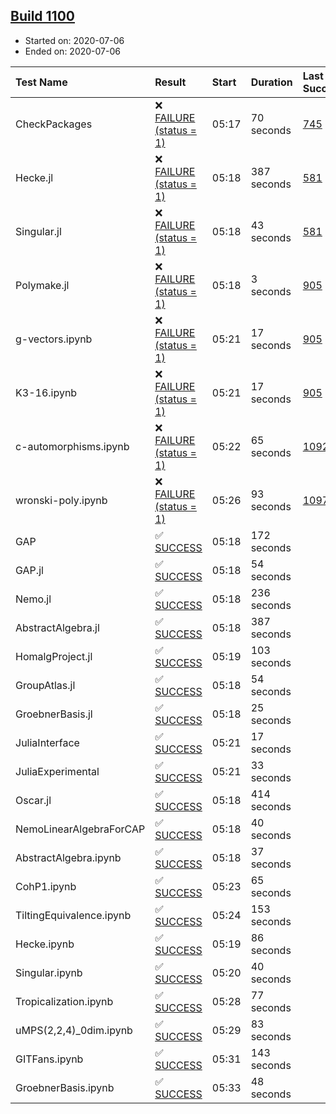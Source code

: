 ## [Build 1100](https://oscarci.mathematik.uni-kl.de/job/oscar-julia-1.4/1100/)

* Started on: 2020-07-06
* Ended on: 2020-07-06

| Test Name    | Result | Start | Duration | Last Success | First Failure |
|:-------------|:-------|:------|:---------|:-------------|:--------------|
| CheckPackages | ❌ [FAILURE (status = 1)](https://oscarci.mathematik.uni-kl.de/job/oscar-julia-1.4/1100/artifact/logs/build-1100/CheckPackages.log) | 05:17 | 70 seconds | [745](https://oscarci.mathematik.uni-kl.de/job/oscar-julia-1.4/745/) | [746](https://oscarci.mathematik.uni-kl.de/job/oscar-julia-1.4/746/) |
| Hecke.jl | ❌ [FAILURE (status = 1)](https://oscarci.mathematik.uni-kl.de/job/oscar-julia-1.4/1100/artifact/logs/build-1100/Hecke.jl.log) | 05:18 | 387 seconds | [581](https://oscarci.mathematik.uni-kl.de/job/oscar-julia-1.4/581/) | [582](https://oscarci.mathematik.uni-kl.de/job/oscar-julia-1.4/582/) |
| Singular.jl | ❌ [FAILURE (status = 1)](https://oscarci.mathematik.uni-kl.de/job/oscar-julia-1.4/1100/artifact/logs/build-1100/Singular.jl.log) | 05:18 | 43 seconds | [581](https://oscarci.mathematik.uni-kl.de/job/oscar-julia-1.4/581/) | [582](https://oscarci.mathematik.uni-kl.de/job/oscar-julia-1.4/582/) |
| Polymake.jl | ❌ [FAILURE (status = 1)](https://oscarci.mathematik.uni-kl.de/job/oscar-julia-1.4/1100/artifact/logs/build-1100/Polymake.jl.log) | 05:18 | 3 seconds | [905](https://oscarci.mathematik.uni-kl.de/job/oscar-julia-1.4/905/) | [907](https://oscarci.mathematik.uni-kl.de/job/oscar-julia-1.4/907/) |
| g-vectors.ipynb | ❌ [FAILURE (status = 1)](https://oscarci.mathematik.uni-kl.de/job/oscar-julia-1.4/1100/artifact/logs/build-1100/g-vectors.ipynb.log) | 05:21 | 17 seconds | [905](https://oscarci.mathematik.uni-kl.de/job/oscar-julia-1.4/905/) | [907](https://oscarci.mathematik.uni-kl.de/job/oscar-julia-1.4/907/) |
| K3-16.ipynb | ❌ [FAILURE (status = 1)](https://oscarci.mathematik.uni-kl.de/job/oscar-julia-1.4/1100/artifact/logs/build-1100/K3-16.ipynb.log) | 05:21 | 17 seconds | [905](https://oscarci.mathematik.uni-kl.de/job/oscar-julia-1.4/905/) | [907](https://oscarci.mathematik.uni-kl.de/job/oscar-julia-1.4/907/) |
| c-automorphisms.ipynb | ❌ [FAILURE (status = 1)](https://oscarci.mathematik.uni-kl.de/job/oscar-julia-1.4/1100/artifact/logs/build-1100/c-automorphisms.ipynb.log) | 05:22 | 65 seconds | [1092](https://oscarci.mathematik.uni-kl.de/job/oscar-julia-1.4/1092/) | [1093](https://oscarci.mathematik.uni-kl.de/job/oscar-julia-1.4/1093/) |
| wronski-poly.ipynb | ❌ [FAILURE (status = 1)](https://oscarci.mathematik.uni-kl.de/job/oscar-julia-1.4/1100/artifact/logs/build-1100/wronski-poly.ipynb.log) | 05:26 | 93 seconds | [1097](https://oscarci.mathematik.uni-kl.de/job/oscar-julia-1.4/1097/) | [1098](https://oscarci.mathematik.uni-kl.de/job/oscar-julia-1.4/1098/) |
| GAP | ✅ [SUCCESS](https://oscarci.mathematik.uni-kl.de/job/oscar-julia-1.4/1100/artifact/logs/build-1100/GAP.log) | 05:18 | 172 seconds |  |  |
| GAP.jl | ✅ [SUCCESS](https://oscarci.mathematik.uni-kl.de/job/oscar-julia-1.4/1100/artifact/logs/build-1100/GAP.jl.log) | 05:18 | 54 seconds |  |  |
| Nemo.jl | ✅ [SUCCESS](https://oscarci.mathematik.uni-kl.de/job/oscar-julia-1.4/1100/artifact/logs/build-1100/Nemo.jl.log) | 05:18 | 236 seconds |  |  |
| AbstractAlgebra.jl | ✅ [SUCCESS](https://oscarci.mathematik.uni-kl.de/job/oscar-julia-1.4/1100/artifact/logs/build-1100/AbstractAlgebra.jl.log) | 05:18 | 387 seconds |  |  |
| HomalgProject.jl | ✅ [SUCCESS](https://oscarci.mathematik.uni-kl.de/job/oscar-julia-1.4/1100/artifact/logs/build-1100/HomalgProject.jl.log) | 05:19 | 103 seconds |  |  |
| GroupAtlas.jl | ✅ [SUCCESS](https://oscarci.mathematik.uni-kl.de/job/oscar-julia-1.4/1100/artifact/logs/build-1100/GroupAtlas.jl.log) | 05:18 | 54 seconds |  |  |
| GroebnerBasis.jl | ✅ [SUCCESS](https://oscarci.mathematik.uni-kl.de/job/oscar-julia-1.4/1100/artifact/logs/build-1100/GroebnerBasis.jl.log) | 05:18 | 25 seconds |  |  |
| JuliaInterface | ✅ [SUCCESS](https://oscarci.mathematik.uni-kl.de/job/oscar-julia-1.4/1100/artifact/logs/build-1100/JuliaInterface.log) | 05:21 | 17 seconds |  |  |
| JuliaExperimental | ✅ [SUCCESS](https://oscarci.mathematik.uni-kl.de/job/oscar-julia-1.4/1100/artifact/logs/build-1100/JuliaExperimental.log) | 05:21 | 33 seconds |  |  |
| Oscar.jl | ✅ [SUCCESS](https://oscarci.mathematik.uni-kl.de/job/oscar-julia-1.4/1100/artifact/logs/build-1100/Oscar.jl.log) | 05:18 | 414 seconds |  |  |
| NemoLinearAlgebraForCAP | ✅ [SUCCESS](https://oscarci.mathematik.uni-kl.de/job/oscar-julia-1.4/1100/artifact/logs/build-1100/NemoLinearAlgebraForCAP.log) | 05:18 | 40 seconds |  |  |
| AbstractAlgebra.ipynb | ✅ [SUCCESS](https://oscarci.mathematik.uni-kl.de/job/oscar-julia-1.4/1100/artifact/logs/build-1100/AbstractAlgebra.ipynb.log) | 05:18 | 37 seconds |  |  |
| CohP1.ipynb | ✅ [SUCCESS](https://oscarci.mathematik.uni-kl.de/job/oscar-julia-1.4/1100/artifact/logs/build-1100/CohP1.ipynb.log) | 05:23 | 65 seconds |  |  |
| TiltingEquivalence.ipynb | ✅ [SUCCESS](https://oscarci.mathematik.uni-kl.de/job/oscar-julia-1.4/1100/artifact/logs/build-1100/TiltingEquivalence.ipynb.log) | 05:24 | 153 seconds |  |  |
| Hecke.ipynb | ✅ [SUCCESS](https://oscarci.mathematik.uni-kl.de/job/oscar-julia-1.4/1100/artifact/logs/build-1100/Hecke.ipynb.log) | 05:19 | 86 seconds |  |  |
| Singular.ipynb | ✅ [SUCCESS](https://oscarci.mathematik.uni-kl.de/job/oscar-julia-1.4/1100/artifact/logs/build-1100/Singular.ipynb.log) | 05:20 | 40 seconds |  |  |
| Tropicalization.ipynb | ✅ [SUCCESS](https://oscarci.mathematik.uni-kl.de/job/oscar-julia-1.4/1100/artifact/logs/build-1100/Tropicalization.ipynb.log) | 05:28 | 77 seconds |  |  |
| uMPS(2,2,4)_0dim.ipynb | ✅ [SUCCESS](https://oscarci.mathematik.uni-kl.de/job/oscar-julia-1.4/1100/artifact/logs/build-1100/uMPS-2-2-4-_0dim.ipynb.log) | 05:29 | 83 seconds |  |  |
| GITFans.ipynb | ✅ [SUCCESS](https://oscarci.mathematik.uni-kl.de/job/oscar-julia-1.4/1100/artifact/logs/build-1100/GITFans.ipynb.log) | 05:31 | 143 seconds |  |  |
| GroebnerBasis.ipynb | ✅ [SUCCESS](https://oscarci.mathematik.uni-kl.de/job/oscar-julia-1.4/1100/artifact/logs/build-1100/GroebnerBasis.ipynb.log) | 05:33 | 48 seconds |  |  |
